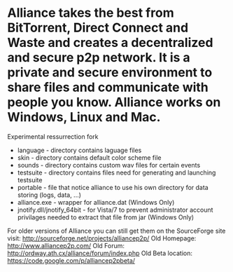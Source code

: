 # Alliance takes the best from BitTorrent, Direct Connect and Waste and creates a decentralized and secure p2p network. It is a private and secure environment to share files and communicate with people you know. Alliance works on Windows, Linux and Mac.

Experimental ressurrection fork


* language - directory contains laguage files
* skin - directory contains default color scheme file
* sounds - directory contains custom wav files for certain events
* testsuite - directory contains files need for generating and launching testsuite
* portable - file that notice alliance to use his own directory for data storing (logs, data, ...)
* alliance.exe - wrapper for alliance.dat (Windows Only)
* jnotify.dll/jnotify_64bit - for Vista/7 to prevent administrator account privilages needed to extract that file from jar (Windows Only)



For older versions of Alliance you can still get them on the SourceForge site visit: http://sourceforge.net/projects/alliancep2p/
Old Homepage: http://www.alliancep2p.com/
Old Forum: http://ordway.ath.cx/alliance/forum/index.php
Old Beta location: https://code.google.com/p/alliancep2pbeta/
